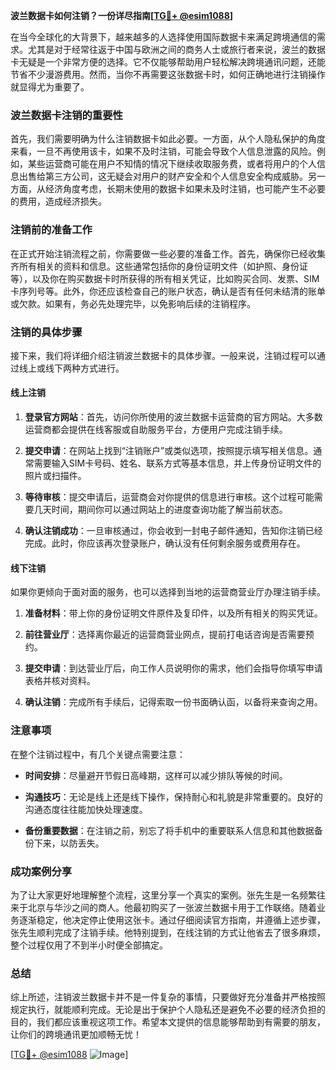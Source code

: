 **波兰数据卡如何注销？一份详尽指南[[TG💪+ @esim1088](https://t.me/s/esim1088)]**

在当今全球化的大背景下，越来越多的人选择使用国际数据卡来满足跨境通信的需求。尤其是对于经常往返于中国与欧洲之间的商务人士或旅行者来说，波兰的数据卡无疑是一个非常方便的选择。它不仅能够帮助用户轻松解决跨境通讯问题，还能节省不少漫游费用。然而，当你不再需要这张数据卡时，如何正确地进行注销操作就显得尤为重要了。

### 波兰数据卡注销的重要性

首先，我们需要明确为什么注销数据卡如此必要。一方面，从个人隐私保护的角度来看，一旦不再使用该卡，如果不及时注销，可能会导致个人信息泄露的风险。例如，某些运营商可能在用户不知情的情况下继续收取服务费，或者将用户的个人信息出售给第三方公司，这无疑会对用户的财产安全和个人信息安全构成威胁。另一方面，从经济角度考虑，长期未使用的数据卡如果未及时注销，也可能产生不必要的费用，造成经济损失。

### 注销前的准备工作

在正式开始注销流程之前，你需要做一些必要的准备工作。首先，确保你已经收集齐所有相关的资料和信息。这些通常包括你的身份证明文件（如护照、身份证等），以及你在购买数据卡时所获得的所有相关凭证，比如购买合同、发票、SIM卡序列号等。此外，你还应该检查自己的账户状态，确认是否有任何未结清的账单或欠款。如果有，务必先处理完毕，以免影响后续的注销程序。

### 注销的具体步骤

接下来，我们将详细介绍注销波兰数据卡的具体步骤。一般来说，注销过程可以通过线上或线下两种方式进行。

#### 线上注销

1. **登录官方网站**：首先，访问你所使用的波兰数据卡运营商的官方网站。大多数运营商都会提供在线客服或自助服务平台，方便用户完成注销手续。
   
2. **提交申请**：在网站上找到“注销账户”或类似选项，按照提示填写相关信息。通常需要输入SIM卡号码、姓名、联系方式等基本信息，并上传身份证明文件的照片或扫描件。

3. **等待审核**：提交申请后，运营商会对你提供的信息进行审核。这个过程可能需要几天时间，期间你可以通过网站上的进度查询功能了解当前状态。

4. **确认注销成功**：一旦审核通过，你会收到一封电子邮件通知，告知你注销已经完成。此时，你应该再次登录账户，确认没有任何剩余服务或费用存在。

#### 线下注销

如果你更倾向于面对面的服务，也可以选择到当地的运营商营业厅办理注销手续。

1. **准备材料**：带上你的身份证明文件原件及复印件，以及所有相关的购买凭证。

2. **前往营业厅**：选择离你最近的运营商营业网点，提前打电话咨询是否需要预约。

3. **提交申请**：到达营业厅后，向工作人员说明你的需求，他们会指导你填写申请表格并核对资料。

4. **确认注销**：完成所有手续后，记得索取一份书面确认函，以备将来查询之用。

### 注意事项

在整个注销过程中，有几个关键点需要注意：

- **时间安排**：尽量避开节假日高峰期，这样可以减少排队等候的时间。
  
- **沟通技巧**：无论是线上还是线下操作，保持耐心和礼貌是非常重要的。良好的沟通态度往往能加快处理速度。

- **备份重要数据**：在注销之前，别忘了将手机中的重要联系人信息和其他数据备份下来，以防丢失。

### 成功案例分享

为了让大家更好地理解整个流程，这里分享一个真实的案例。张先生是一名频繁往来于北京与华沙之间的商人。他最初购买了一张波兰数据卡用于工作联络。随着业务逐渐稳定，他决定停止使用这张卡。通过仔细阅读官方指南，并遵循上述步骤，张先生顺利完成了注销手续。他特别提到，在线注销的方式让他省去了很多麻烦，整个过程仅用了不到半小时便全部搞定。

### 总结

综上所述，注销波兰数据卡并不是一件复杂的事情，只要做好充分准备并严格按照规定执行，就能顺利完成。无论是出于保护个人隐私还是避免不必要的经济负担的目的，我们都应该重视这项工作。希望本文提供的信息能够帮助到有需要的朋友，让你们的跨境通讯更加顺畅无忧！

[[TG💪+ @esim1088](https://t.me/s/esim1088) ![Image](https://i.postimg.cc/4NQfJmqS/Snipaste-2025-05-13-00-14-12.png)]